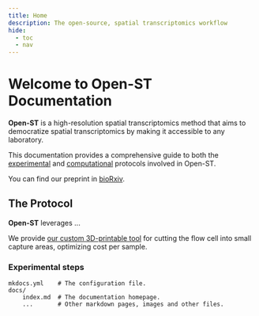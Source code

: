 ```yaml
---
title: Home
description: The open-source, spatial transcriptomics workflow
hide:
  - toc
  - nav
---
```


# Welcome to Open-ST Documentation

**Open-ST** is a high-resolution spatial transcriptomics method that aims to democratize spatial transcriptomics by making it accessible to any laboratory.

This documentation provides a comprehensive guide to both the [experimental](about.md) and [computational](about.md) protocols involved in Open-ST.

You can find our preprint in [bioRxiv](https://biorxiv.org).

## The Protocol

**Open-ST** leverages ...

We provide [our custom 3D-printable tool](index.md) for cutting the flow cell into small capture areas, optimizing cost per sample.

### Experimental steps

    mkdocs.yml    # The configuration file.
    docs/
        index.md  # The documentation homepage.
        ...       # Other markdown pages, images and other files.